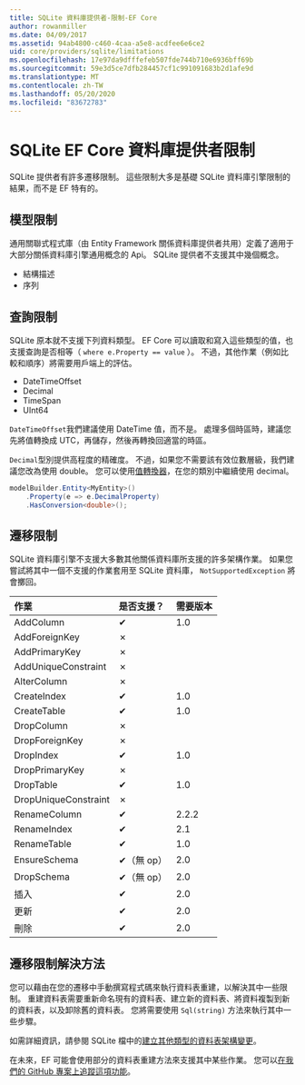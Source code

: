 ```yaml
---
title: SQLite 資料庫提供者-限制-EF Core
author: rowanmiller
ms.date: 04/09/2017
ms.assetid: 94ab4800-c460-4caa-a5e8-acdfee6e6ce2
uid: core/providers/sqlite/limitations
ms.openlocfilehash: 17e97da9dfffefeb507fde744b710e6936bff69b
ms.sourcegitcommit: 59e3d5ce7dfb284457cf1c991091683b2d1afe9d
ms.translationtype: MT
ms.contentlocale: zh-TW
ms.lasthandoff: 05/20/2020
ms.locfileid: "83672783"
---
```

# <a name="sqlite-ef-core-database-provider-limitations"></a>SQLite EF Core 資料庫提供者限制

SQLite 提供者有許多遷移限制。 這些限制大多是基礎 SQLite 資料庫引擎限制的結果，而不是 EF 特有的。

## <a name="modeling-limitations"></a>模型限制

通用關聯式程式庫（由 Entity Framework 關係資料庫提供者共用）定義了適用于大部分關係資料庫引擎通用概念的 Api。 SQLite 提供者不支援其中幾個概念。

* 結構描述
* 序列

## <a name="query-limitations"></a>查詢限制

SQLite 原本就不支援下列資料類型。 EF Core 可以讀取和寫入這些類型的值，也支援查詢是否相等（ `where e.Property == value` ）。 不過，其他作業（例如比較和順序）將需要用戶端上的評估。

* DateTimeOffset
* Decimal
* TimeSpan
* UInt64

`DateTimeOffset`我們建議使用 DateTime 值，而不是。 處理多個時區時，建議您先將值轉換成 UTC，再儲存，然後再轉換回適當的時區。

`Decimal`型別提供高程度的精確度。 不過，如果您不需要該有效位數層級，我們建議您改為使用 double。 您可以使用[值轉換器](../../modeling/value-conversions.md)，在您的類別中繼續使用 decimal。

``` csharp
modelBuilder.Entity<MyEntity>()
    .Property(e => e.DecimalProperty)
    .HasConversion<double>();
```

## <a name="migrations-limitations"></a>遷移限制

SQLite 資料庫引擎不支援大多數其他關係資料庫所支援的許多架構作業。 如果您嘗試將其中一個不支援的作業套用至 SQLite 資料庫， `NotSupportedException` 將會擲回。

| 作業            | 是否支援？ | 需要版本 |
|:---------------------|:-----------|:-----------------|
| AddColumn            | ✔          | 1.0              |
| AddForeignKey        | ✗          |                  |
| AddPrimaryKey        | ✗          |                  |
| AddUniqueConstraint  | ✗          |                  |
| AlterColumn          | ✗          |                  |
| CreateIndex          | ✔          | 1.0              |
| CreateTable          | ✔          | 1.0              |
| DropColumn           | ✗          |                  |
| DropForeignKey       | ✗          |                  |
| DropIndex            | ✔          | 1.0              |
| DropPrimaryKey       | ✗          |                  |
| DropTable            | ✔          | 1.0              |
| DropUniqueConstraint | ✗          |                  |
| RenameColumn         | ✔          | 2.2.2            |
| RenameIndex          | ✔          | 2.1              |
| RenameTable          | ✔          | 1.0              |
| EnsureSchema         | ✔（無 op）  | 2.0              |
| DropSchema           | ✔（無 op）  | 2.0              |
| 插入               | ✔          | 2.0              |
| 更新               | ✔          | 2.0              |
| 刪除               | ✔          | 2.0              |

## <a name="migrations-limitations-workaround"></a>遷移限制解決方法

您可以藉由在您的遷移中手動撰寫程式碼來執行資料表重建，以解決其中一些限制。 重建資料表需要重新命名現有的資料表、建立新的資料表、將資料複製到新的資料表，以及卸除舊的資料表。 您將需要使用 `Sql(string)` 方法來執行其中一些步驟。

如需詳細資訊，請參閱 SQLite 檔中的[建立其他類型的資料表架構變更](https://sqlite.org/lang_altertable.html#otheralter)。

在未來，EF 可能會使用部分的資料表重建方法來支援其中某些作業。 您可以[在我們的 GitHub 專案上追蹤這項功能](https://github.com/aspnet/EntityFrameworkCore/issues/329)。
